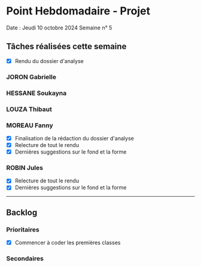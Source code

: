 # Point Hebdomadaire - Projet

Date : Jeudi 10 octobre 2024
Semaine n° 5

## Tâches réalisées cette semaine

- [x] Rendu du dossier d'analyse

### JORON Gabrielle

### HESSANE Soukayna

### LOUZA Thibaut

### MOREAU Fanny
- [x] Finalisation de la rédaction du dossier d'analyse
- [x] Relecture de tout le rendu
- [x] Dernières suggestions sur le fond et la forme

### ROBIN Jules

- [x] Relecture de tout le rendu
- [x] Dernières suggestions sur le fond et la forme

---

## Backlog

### Prioritaires

- [x] Commencer à coder les premières classes

### Secondaires
